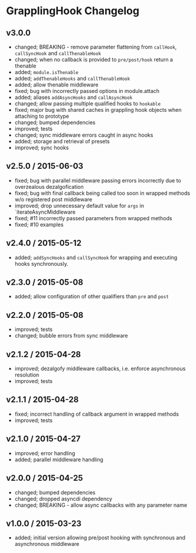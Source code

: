 # GrapplingHook Changelog

## v3.0.0

* changed; BREAKING - remove parameter flattening from `callHook`, `callSyncHook` and `callThenableHook`
* changed; when no callback is provided to `pre/post/hook` return a thenable
* added; `module.isThenable`
* added; `addThenableHooks` and `callThenableHook`
* added; allow thenable middleware
* fixed; bug with incorrectly passed options in module.attach
* added; aliases `addAsyncHooks` and `callAsyncHook`
* changed; allow passing multiple qualified hooks to `hookable`
* fixed; major bug with shared caches in grappling hook objects when attaching to prototype
* changed; bumped dependencies
* improved; tests
* changed; sync middleware errors caught in async hooks
* added; storage and retrieval of presets
* improved; sync hooks

## v2.5.0 / 2015-06-03

* fixed; bug with parallel middleware passing errors incorrectly due to overzealous dezalgofication
* fixed; bug with final callback being called too soon in wrapped methods w/o registered post middleware
* improved; drop unnecessary default value for `args` in `iterateAsyncMiddleware
* fixed; #11 incorrectly passed parameters from wrapped methods
* fixed; #10 examples

## v2.4.0 / 2015-05-12

* added; `addSyncHooks` and `callSyncHook` for wrapping and executing hooks synchronously.

## v2.3.0 / 2015-05-08

* added; allow configuration of other qualifiers than `pre` and `post`

## v2.2.0 / 2015-05-08

* improved; tests
* changed; bubble errors from sync middleware

## v2.1.2 / 2015-04-28

* improved; dezalgofy middleware callbacks, i.e. enforce asynchronous resolution
* improved; tests

## v2.1.1 / 2015-04-28

* fixed; incorrect handling of callback argument in wrapped methods
* improved; tests

## v2.1.0 / 2015-04-27

* improved; error handling
* added; parallel middleware handling

## v2.0.0 / 2015-04-25

* changed; bumped dependencies
* changed; dropped asyncdi dependency
* changed; BREAKING - allow async callbacks with any parameter name

## v1.0.0 / 2015-03-23

* added; initial version allowing pre/post hooking with synchronous and asynchronous middleware
